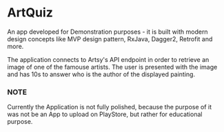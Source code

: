 # ArtQuiz
An app developed for Demonstration purposes - it is built with modern design concepts like MVP design pattern, RxJava, Dagger2, Retrofit and more.

The application connects to Artsy's API endpoint in order to retrieve an image of one of the famouse artists. The user is presented with the image
and has 10s to answer who is the author of the displayed painting. 

### NOTE
Currently the Application is not fully polished, because the purpose of it was not be an App to upload on PlayStore, but rather for educational purpose.